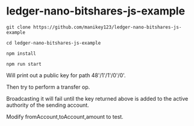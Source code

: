 # ledger-nano-bitshares-js-example

`git clone https://github.com/manikey123/ledger-nano-bitshares-js-example`

`cd ledger-nano-bitshares-js-example`

`npm install`

`npm run start`

Will print out a public key for path 48'/1'/1'/0'/0'.

Then try to perform a transfer op.

Broadcasting it will fail until the key returned above is added to the active authority of the sending account.

Modify fromAccount,toAccount,amount to test.